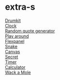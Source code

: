# extra-s

[Drumkit](https://birthelambrechts.github.io/Javascript/extra-s/1.drumkit/drum.html)<br>
[Clock](https://birthelambrechts.github.io/Javascript/extra-s/2.Clock/index.html)<br>
[Random quote generator](https://birthelambrechts.github.io/Javascript/extra-s/3.Random-quote-generator/index.html)<br>
[Play around](https://birthelambrechts.github.io/Javascript/extra-s/4.playaround/index.html)<br>
[Flexpanel](https://birthelambrechts.github.io/Javascript/extra-s/5.Flex-panel/index.html)<br>
[Snake](https://birthelambrechts.github.io/Javascript/extra-s/Snake!/snake.html)<br>
[Canvas](https://birthelambrechts.github.io/Javascript/extra-s/6.canvas/index.html)<br>
[Secret](https://birthelambrechts.github.io/Javascript/extra-s/7.secretcode/index.html)<br>
[Timer](https://birthelambrechts.github.io/Javascript/extra-s/8.Timer/index.html)<br>
[Calculator](https://birthelambrechts.github.io/Javascript/extra-s/Calculator/index.html)<br>
[Wack a Mole](https://birthelambrechts.github.io/Javascript/extra-s/9.Whack%20a%20mole/index.html)<br>



